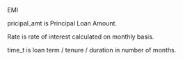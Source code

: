 EMI

pricipal_amt is Principal Loan Amount.

Rate is rate of interest calculated on monthly basis.

time_t is loan term / tenure / duration in number of months.
